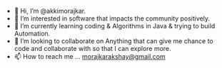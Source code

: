 - 👋 Hi, I’m @akkimorajkar.
- 👀 I’m interested in software that impacts the community positively.
- 🌱 I’m currently learning coding & Algorithms in Java & trying to build Automation.
- 💞️ I’m looking to collaborate on Anything that can give me chance to code and collaborate with so that I can explore more.
- 📫 How to reach me ... morajkarakshay@gmail.com

<!---
akkimorajkar/akkimorajkar is a ✨ special ✨ repository because its `README.md` (this file) appears on your GitHub profile.
You can click the Preview link to take a look at your changes.
--->
